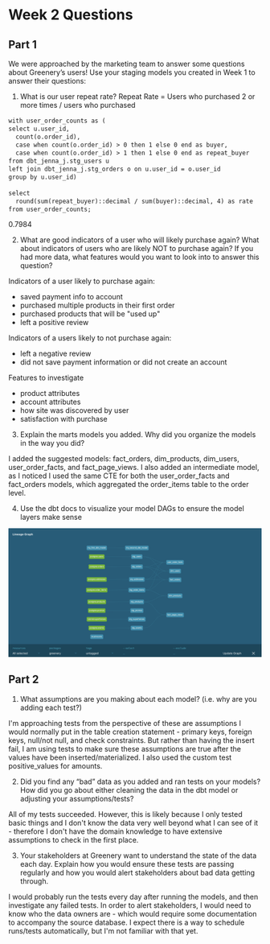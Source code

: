 # Week 2 Questions

## Part 1

We were approached by the marketing team to answer some questions about Greenery’s users! Use your staging models you created in Week 1 to answer their questions:

1. What is our user repeat rate?
Repeat Rate = Users who purchased 2 or more times / users who purchased

```
with user_order_counts as (
select u.user_id, 
  count(o.order_id), 
  case when count(o.order_id) > 0 then 1 else 0 end as buyer,
  case when count(o.order_id) > 1 then 1 else 0 end as repeat_buyer
from dbt_jenna_j.stg_users u
left join dbt_jenna_j.stg_orders o on u.user_id = o.user_id
group by u.user_id)

select 
  round(sum(repeat_buyer)::decimal / sum(buyer)::decimal, 4) as rate
from user_order_counts;
```
0.7984

2. What are good indicators of a user who will likely purchase again? What about indicators of users who are likely NOT to purchase again? If you had more data, what features would you want to look into to answer this question?

Indicators of a user likely to purchase again:

- saved payment info to account
- purchased multiple products in their first order
- purchased products that will be "used up"
- left a positive review

Indicators of a users likely to not purchase again:

- left a negative review
- did not save payment information or did not create an account

Features to investigate

- product attributes
- account attributes
- how site was discovered by user
- satisfaction with purchase

3. Explain the marts models you added. Why did you organize the models in the way you did?

I added the suggested models: fact_orders, dim_products, dim_users, user_order_facts, and fact_page_views. I also added an intermediate model, as I noticed I used the same CTE for both the user_order_facts and fact_orders models, which aggregated the order_items table to the order level.

4. Use the dbt docs to visualize your model DAGs to ensure the model layers make sense

![](week_2_dag.png)

## Part 2

1. What assumptions are you making about each model? (i.e. why are you adding each test?)

I'm approaching tests from the perspective of these are assumptions I would normally put in the table creation statement - primary keys, foreign keys, null/not null, and check constraints. But rather than having the insert fail, I am using tests to make sure these assumptions are true after the values have been inserted/materialized. I also used the custom test positive_values for amounts.

2. Did you find any “bad” data as you added and ran tests on your models? How did you go about either cleaning the data in the dbt model or adjusting your assumptions/tests?

All of my tests succeeded. However, this is likely because I only tested basic things and I don't know the data very well beyond what I can see of it - therefore I don't have the domain knowledge to have extensive assumptions to check in the first place.

3. Your stakeholders at Greenery want to understand the state of the data each day. Explain how you would ensure these tests are passing regularly and how you would alert stakeholders about bad data getting through.

I would probably run the tests every day after running the models, and then investigate any failed tests. In order to alert stakeholders, I would need to know who the data owners are - which would require some documentation to accompany the source database. I expect there is a way to schedule runs/tests automatically, but I'm not familiar with that yet.